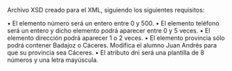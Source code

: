 Archivo XSD creado para el XML, siguiendo los siguientes requisitos: 


• El elemento número será un entero entre 0 y 500.
• El elemento teléfono será un entero y dicho elemento podrá aparecer entre 0 y 5
veces.
• El elemento dirección podrá aparecer 1 o 2 veces.
• El elemento provincia sólo podrá contener Badajoz o Cáceres. Modifica el alumno
Juan Andrés para que su provincia sea Cáceres.
• El atributo dni será una plantilla de 8 números y una letra mayúscula.